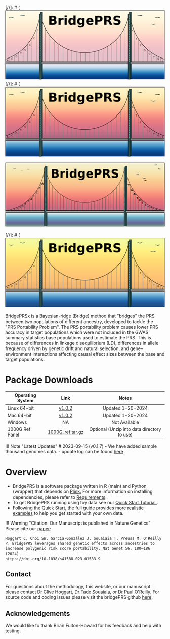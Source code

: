 



[//]: # (![Screenshot](img/bridge_logo1.png) 
[//]: # (![Screenshot](img/bridge_logo2.png)
 

![Screenshot](img/fat_logo.png) 


[//]: # (![Screenshot](img/bridge_logo3.png) 


BridgePRSx is a Bayesian-ridge (Bridge) method that "bridges" the PRS between two populations of different ancestry, developed to 
tackle the "PRS Portability Problem".  The PRS portability problem causes lower PRS accuracy in target
populations which were not included in the GWAS summary statistics base populations used to estimate the PRS. This is because of differences in linkage disequilibrium
(LD), differences in allele frequency driven by genetic drift and
natural selection, and gene–environment interactions affecting causal
effect sizes between the base and target populations.


# Package Downloads 
| Operating System | Link | Notes | 
| -----------------|:----------:|:----:| 
| Linux  64-bit | [v1.0.2](https://github.com/clivehoggart/BridgePRS/archive/refs/heads/main.zip) | Updated 1-20-2024 |  
| Mac  64-bit   | [v1.0.2](https://github.com/clivehoggart/BridgePRS/archive/refs/heads/main.zip) | Updated 1-20-2024 | 
| Windows       | NA     | Not Available | 
| 1000G Ref Panel | [1000G_ref.tar.gz](https://drive.google.com/file/d/1djAEwRiQsh4veinSLHO3laGjNF95vvN9/view?usp=drive_link) | Optional (Unzip into data directory to use) |    





!!! Note "Latest Updates"
    # 2023-09-15 (v0.1.7)
    - We have added sample thousand genomes data. 
    - update log can be found [here](misc_log.md)

# Overview 

- BridgePRS is a software package written in R (main) and Python (wrapper) that depends on [Plink.](https://www.cog-genomics.org/software) 
  For more information on installing dependencies, please refer to [Requirements](req_software.md). 
- To get BridgePRS running using toy data see our [Quick Start Tutorial.](quikstart_data.md).
- Following the Quick Start, the full guide provides more [realistic examples](guide_challenges.md) to help you get started with your own data. 





!!! Warning "Citation: Our Manuscript is published in Nature Genetics" 
    Please cite our [paper](https://www.nature.com/articles/s41588-023-01583-9): 
 
    Hoggart C, Choi SW, García-González J, Souaiaia T, Preuss M, O'Reilly P. BridgePRS leverages shared genetic effects across ancestries to increase polygenic risk score portability. Nat Genet 56, 180–186 (2024).
    https://doi.org/10.1038/s41588-023-01583-9





## Contact 
For questions about the methodology, this website, or our manuscript please contact [Dr Clive Hoggart](http://www.pauloreilly.info/), 
[Dr Tade Souaiaia](http://www.pauloreilly.info/), or [Dr Paul O'Reilly](http://www.pauloreilly.info/).  For source code and coding 
issues please visit the bridgePRS github [here](https://github.com/clivehoggart/BridgePRS). 


## Acknowledgements

We would like to thank Brian Fulton-Howard for his feedback and help with testing. 







